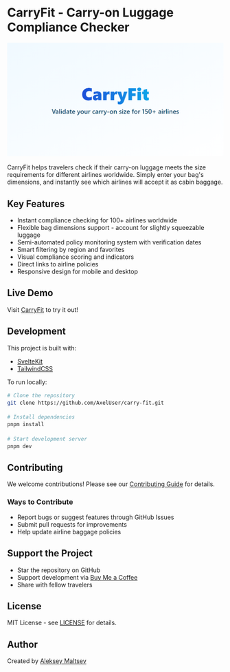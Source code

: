 # CarryFit - Carry-on Luggage Compliance Checker

![CarryFit](COVER.png)

CarryFit helps travelers check if their carry-on luggage meets the size requirements for different airlines worldwide. Simply enter your bag's dimensions, and instantly see which airlines will accept it as cabin baggage.

## Key Features

- Instant compliance checking for 100+ airlines worldwide
- Flexible bag dimensions support - account for slightly squeezable luggage
- Semi-automated policy monitoring system with verification dates
- Smart filtering by region and favorites
- Visual compliance scoring and indicators
- Direct links to airline policies
- Responsive design for mobile and desktop

## Live Demo

Visit [CarryFit](https://carryon.fit/) to try it out!

## Development

This project is built with:

- [SvelteKit](https://kit.svelte.dev/)
- [TailwindCSS](https://tailwindcss.com/)

To run locally:

```bash
# Clone the repository
git clone https://github.com/AxelUser/carry-fit.git

# Install dependencies
pnpm install

# Start development server
pnpm dev
```

## Contributing

We welcome contributions! Please see our [Contributing Guide](CONTRIBUTING.md) for details.

### Ways to Contribute

- Report bugs or suggest features through GitHub Issues
- Submit pull requests for improvements
- Help update airline baggage policies

## Support the Project

- Star the repository on GitHub
- Support development via [Buy Me a Coffee](https://www.buymeacoffee.com/axeluser)
- Share with fellow travelers

## License

MIT License - see [LICENSE](LICENSE) for details.

## Author

Created by [Aleksey Maltsev](https://maltsev.space)
